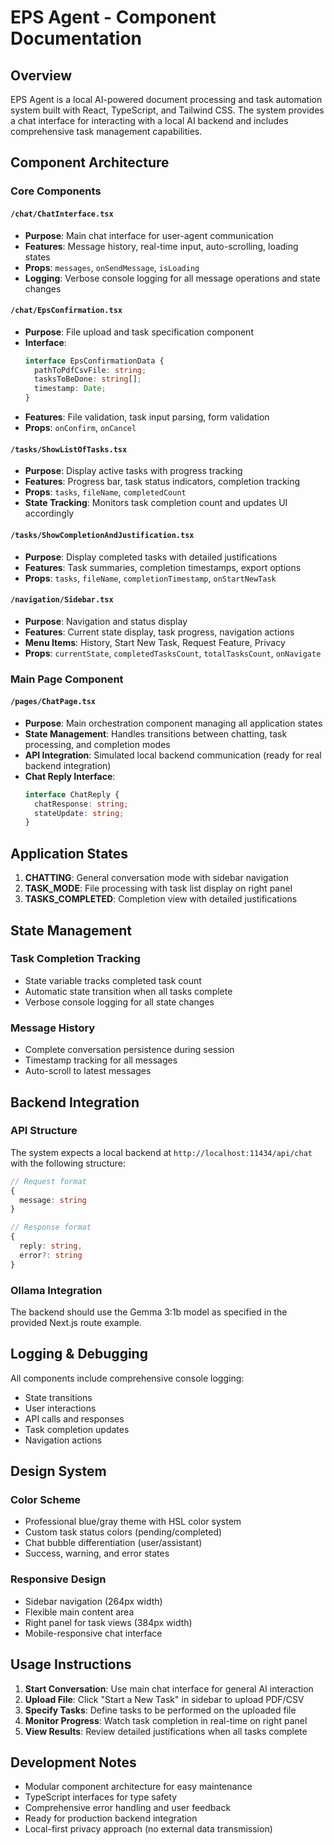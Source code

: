 # EPS Agent - Component Documentation

## Overview
EPS Agent is a local AI-powered document processing and task automation system built with React, TypeScript, and Tailwind CSS. The system provides a chat interface for interacting with a local AI backend and includes comprehensive task management capabilities.

## Component Architecture

### Core Components

#### `/chat/ChatInterface.tsx`
- **Purpose**: Main chat interface for user-agent communication
- **Features**: Message history, real-time input, auto-scrolling, loading states
- **Props**: `messages`, `onSendMessage`, `isLoading`
- **Logging**: Verbose console logging for all message operations and state changes

#### `/chat/EpsConfirmation.tsx`
- **Purpose**: File upload and task specification component
- **Interface**: 
  ```typescript
  interface EpsConfirmationData {
    pathToPdfCsvFile: string;
    tasksToBeDone: string[];
    timestamp: Date;
  }
  ```
- **Features**: File validation, task input parsing, form validation
- **Props**: `onConfirm`, `onCancel`

#### `/tasks/ShowListOfTasks.tsx`
- **Purpose**: Display active tasks with progress tracking
- **Features**: Progress bar, task status indicators, completion tracking
- **Props**: `tasks`, `fileName`, `completedCount`
- **State Tracking**: Monitors task completion count and updates UI accordingly

#### `/tasks/ShowCompletionAndJustification.tsx`
- **Purpose**: Display completed tasks with detailed justifications
- **Features**: Task summaries, completion timestamps, export options
- **Props**: `tasks`, `fileName`, `completionTimestamp`, `onStartNewTask`

#### `/navigation/Sidebar.tsx`
- **Purpose**: Navigation and status display
- **Features**: Current state display, task progress, navigation actions
- **Menu Items**: History, Start New Task, Request Feature, Privacy
- **Props**: `currentState`, `completedTasksCount`, `totalTasksCount`, `onNavigate`

### Main Page Component

#### `/pages/ChatPage.tsx`
- **Purpose**: Main orchestration component managing all application states
- **State Management**: Handles transitions between chatting, task processing, and completion modes
- **API Integration**: Simulated local backend communication (ready for real backend integration)
- **Chat Reply Interface**:
  ```typescript
  interface ChatReply {
    chatResponse: string;
    stateUpdate: string;
  }
  ```

## Application States

1. **CHATTING**: General conversation mode with sidebar navigation
2. **TASK_MODE**: File processing with task list display on right panel
3. **TASKS_COMPLETED**: Completion view with detailed justifications

## State Management

### Task Completion Tracking
- State variable tracks completed task count
- Automatic state transition when all tasks complete
- Verbose console logging for all state changes

### Message History
- Complete conversation persistence during session
- Timestamp tracking for all messages
- Auto-scroll to latest messages

## Backend Integration

### API Structure
The system expects a local backend at `http://localhost:11434/api/chat` with the following structure:

```typescript
// Request format
{
  message: string
}

// Response format  
{
  reply: string,
  error?: string
}
```

### Ollama Integration
The backend should use the Gemma 3:1b model as specified in the provided Next.js route example.

## Logging & Debugging

All components include comprehensive console logging:
- State transitions
- User interactions  
- API calls and responses
- Task completion updates
- Navigation actions

## Design System

### Color Scheme
- Professional blue/gray theme with HSL color system
- Custom task status colors (pending/completed)
- Chat bubble differentiation (user/assistant)
- Success, warning, and error states

### Responsive Design
- Sidebar navigation (264px width)
- Flexible main content area
- Right panel for task views (384px width)
- Mobile-responsive chat interface

## Usage Instructions

1. **Start Conversation**: Use main chat interface for general AI interaction
2. **Upload File**: Click "Start a New Task" in sidebar to upload PDF/CSV
3. **Specify Tasks**: Define tasks to be performed on the uploaded file
4. **Monitor Progress**: Watch task completion in real-time on right panel
5. **View Results**: Review detailed justifications when all tasks complete

## Development Notes

- Modular component architecture for easy maintenance
- TypeScript interfaces for type safety
- Comprehensive error handling and user feedback
- Ready for production backend integration
- Local-first privacy approach (no external data transmission)